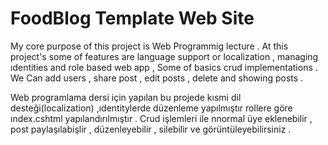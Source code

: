 # FoodBlog Template Web Site

My core purpose of this project is Web Programmig lecture . At this project's some of features are language support or localization , managing ıdentities and role based web app , Some of basics crud implementations . We Can add users , share post , edit posts  , delete and showing posts .



Web programlama dersi için yapılan bu projede kısmi dil desteği(localization) ,ıdentitylerde düzenleme yapılmıştır  rollere göre ındex.cshtml yapılandırılmıştır . Crud işlemleri ile nnormal üye eklenebilir , post paylaşılabişlir , düzenleyebilir , silebilir ve görüntüleyebilirsiniz . 
